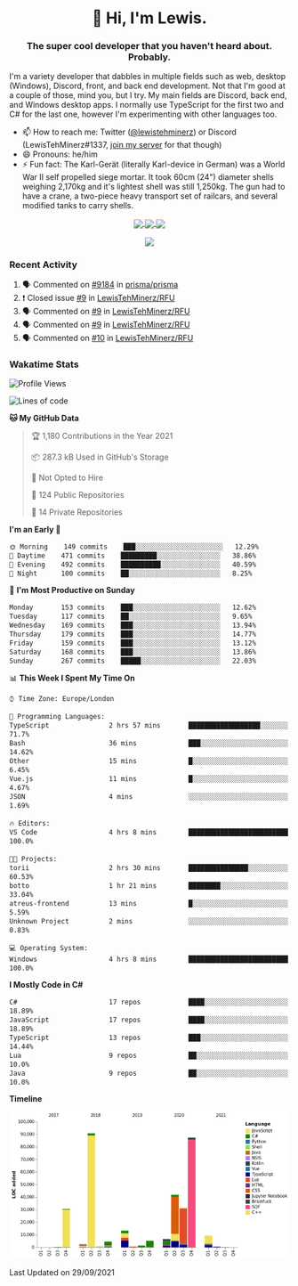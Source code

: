 <h1 align="center">👋 Hi, I'm Lewis.</h1>
<h3 align="center">The super cool developer that you haven't heard about. Probably.</h3>

I'm a variety developer that dabbles in multiple fields such as web, desktop (Windows), Discord, front, and back end development. Not that I'm good at a couple of those, mind you, but I try. My main fields are Discord, back end, and Windows desktop apps. I normally use TypeScript for the first two and C# for the last one, however I'm experimenting with other languages too.

- 📫 How to reach me: Twitter ([@lewistehminerz](https://twitter.com/lewistehminerz)) or Discord (LewisTehMinerz#1337, [join my server](https://discord.gg/XnUh7JB) for that though)
- 😄 Pronouns: he/him
- ⚡ Fun fact: The Karl-Gerät (literally Karl-device in German) was a World War II self propelled siege mortar. It took 60cm (24") diameter shells weighing 2,170kg and it's lightest shell was still 1,250kg. The gun had to have a crane, a two-piece heavy transport set of railcars, and several modified tanks to carry shells.

<p align="center">
  <a href="https://github.com/anuraghazra/github-readme-stats">
    <img align="center" src="https://github-readme-stats.vercel.app/api?username=LewisTehMinerz&count_private=true&show_icons=true&theme=gruvbox">
  </a>
  <a href="https://github.com/anuraghazra/github-readme-stats">
    <img align="center" src="https://github-readme-stats.vercel.app/api/top-langs?username=LewisTehMinerz&layout=compact&theme=gruvbox">
  </a>
  <a href="https://github.com/anuraghazra/github-readme-stats">
    <img align="center" src="https://github-readme-stats.vercel.app/api/wakatime?username=LewisTehMinerz&layout=compact&theme=gruvbox">
  </a>
</p>

<p align="center">
  <a href="https://github.com/ryo-ma/github-profile-trophy">
    <img align="center" src="https://github-profile-trophy.vercel.app/?username=LewisTehMinerz&theme=gruvbox">
  </a>
</p>

### Recent Activity
<!--START_SECTION:activity-->
1. 🗣 Commented on [#9184](https://github.com/prisma/prisma/issues/9184) in [prisma/prisma](https://github.com/prisma/prisma)
2. ❗️ Closed issue [#9](https://github.com/LewisTehMinerz/RFU/issues/9) in [LewisTehMinerz/RFU](https://github.com/LewisTehMinerz/RFU)
3. 🗣 Commented on [#9](https://github.com/LewisTehMinerz/RFU/issues/9) in [LewisTehMinerz/RFU](https://github.com/LewisTehMinerz/RFU)
4. 🗣 Commented on [#9](https://github.com/LewisTehMinerz/RFU/issues/9) in [LewisTehMinerz/RFU](https://github.com/LewisTehMinerz/RFU)
5. 🗣 Commented on [#10](https://github.com/LewisTehMinerz/RFU/issues/10) in [LewisTehMinerz/RFU](https://github.com/LewisTehMinerz/RFU)
<!--END_SECTION:activity-->

### Wakatime Stats
<!--START_SECTION:waka-->
![Profile Views](http://img.shields.io/badge/Profile%20Views-3-blue)

![Lines of code](https://img.shields.io/badge/From%20Hello%20World%20I%27ve%20Written-330058%20lines%20of%20code-blue)

**🐱 My GitHub Data** 

> 🏆 1,180 Contributions in the Year 2021
 > 
> 📦 287.3 kB Used in GitHub's Storage 
 > 
> 🚫 Not Opted to Hire
 > 
> 📜 124 Public Repositories 
 > 
> 🔑 14 Private Repositories  
 > 
**I'm an Early 🐤** 

```text
🌞 Morning    149 commits    ███░░░░░░░░░░░░░░░░░░░░░░   12.29% 
🌆 Daytime    471 commits    █████████░░░░░░░░░░░░░░░░   38.86% 
🌃 Evening    492 commits    ██████████░░░░░░░░░░░░░░░   40.59% 
🌙 Night      100 commits    ██░░░░░░░░░░░░░░░░░░░░░░░   8.25%

```
📅 **I'm Most Productive on Sunday** 

```text
Monday       153 commits    ███░░░░░░░░░░░░░░░░░░░░░░   12.62% 
Tuesday      117 commits    ██░░░░░░░░░░░░░░░░░░░░░░░   9.65% 
Wednesday    169 commits    ███░░░░░░░░░░░░░░░░░░░░░░   13.94% 
Thursday     179 commits    ███░░░░░░░░░░░░░░░░░░░░░░   14.77% 
Friday       159 commits    ███░░░░░░░░░░░░░░░░░░░░░░   13.12% 
Saturday     168 commits    ███░░░░░░░░░░░░░░░░░░░░░░   13.86% 
Sunday       267 commits    █████░░░░░░░░░░░░░░░░░░░░   22.03%

```


📊 **This Week I Spent My Time On** 

```text
⌚︎ Time Zone: Europe/London

💬 Programming Languages: 
TypeScript               2 hrs 57 mins       ██████████████████░░░░░░░   71.7% 
Bash                     36 mins             ███░░░░░░░░░░░░░░░░░░░░░░   14.62% 
Other                    15 mins             █░░░░░░░░░░░░░░░░░░░░░░░░   6.45% 
Vue.js                   11 mins             █░░░░░░░░░░░░░░░░░░░░░░░░   4.67% 
JSON                     4 mins              ░░░░░░░░░░░░░░░░░░░░░░░░░   1.69%

🔥 Editors: 
VS Code                  4 hrs 8 mins        █████████████████████████   100.0%

🐱‍💻 Projects: 
torii                    2 hrs 30 mins       ███████████████░░░░░░░░░░   60.53% 
botto                    1 hr 21 mins        ████████░░░░░░░░░░░░░░░░░   33.04% 
atreus-frontend          13 mins             █░░░░░░░░░░░░░░░░░░░░░░░░   5.59% 
Unknown Project          2 mins              ░░░░░░░░░░░░░░░░░░░░░░░░░   0.83%

💻 Operating System: 
Windows                  4 hrs 8 mins        █████████████████████████   100.0%

```

**I Mostly Code in C#** 

```text
C#                       17 repos            ████░░░░░░░░░░░░░░░░░░░░░   18.89% 
JavaScript               17 repos            ████░░░░░░░░░░░░░░░░░░░░░   18.89% 
TypeScript               13 repos            ███░░░░░░░░░░░░░░░░░░░░░░   14.44% 
Lua                      9 repos             ██░░░░░░░░░░░░░░░░░░░░░░░   10.0% 
Java                     9 repos             ██░░░░░░░░░░░░░░░░░░░░░░░   10.0%

```


**Timeline**

![Chart not found](https://raw.githubusercontent.com/LewisTehMinerz/LewisTehMinerz/master/charts/bar_graph.png) 


 Last Updated on 29/09/2021
<!--END_SECTION:waka-->
